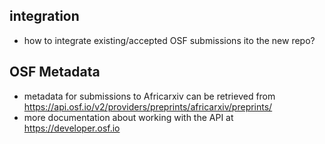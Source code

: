 ## integration
- how to integrate existing/accepted OSF submissions ito the new repo?

## OSF Metadata
- metadata for submissions to Africarxiv can be retrieved from https://api.osf.io/v2/providers/preprints/africarxiv/preprints/ 
- more documentation about working with the API at https://developer.osf.io
